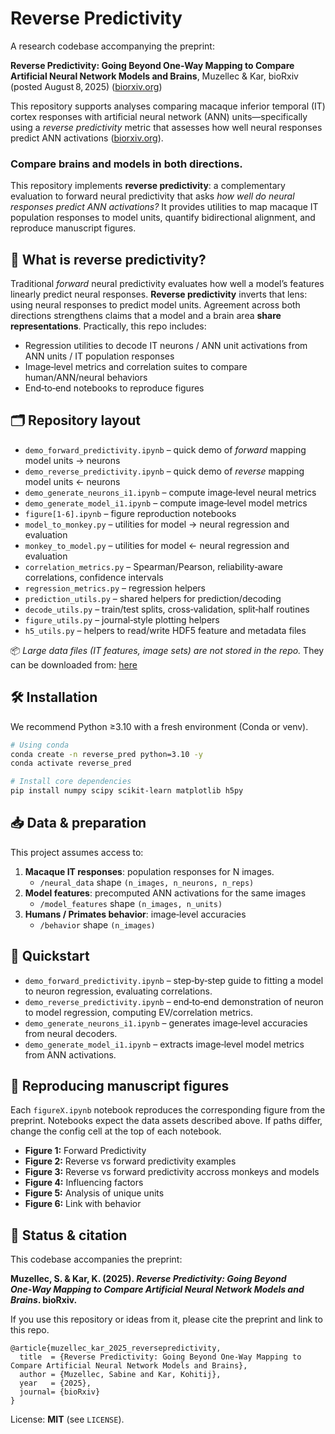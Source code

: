 # Reverse Predictivity

A research codebase accompanying the preprint:

**Reverse Predictivity: Going Beyond One-Way Mapping to Compare Artificial Neural Network Models and Brains**, Muzellec & Kar, bioRxiv (posted August 8, 2025) ([biorxiv.org](https://www.biorxiv.org/content/10.1101/2025.08.08.669382v1))

This repository supports analyses comparing macaque inferior temporal (IT) cortex responses with artificial neural network (ANN) units—specifically using a *reverse predictivity* metric that assesses how well neural responses predict ANN activations ([biorxiv.org](https://www.biorxiv.org/content/10.1101/2025.08.08.669382v1)).

### Compare brains and models in both directions.

This repository implements **reverse predictivity**: a complementary evaluation to forward neural predictivity that asks *how well do neural responses predict ANN activations?* It provides utilities to map macaque IT population responses to model units, quantify bidirectional alignment, and reproduce manuscript figures.

## 🧠 What is reverse predictivity?
Traditional *forward* neural predictivity evaluates how well a model’s features linearly predict neural responses. **Reverse predictivity** inverts that lens: using neural responses to predict model units. Agreement across both directions strengthens claims that a model and a brain area **share representations**. Practically, this repo includes:

- Regression utilities to decode IT neurons / ANN unit activations from ANN units / IT population responses
- Image‑level metrics and correlation suites to compare human/ANN/neural behaviors
- End‑to‑end notebooks to reproduce figures

## 🗂️ Repository layout

- `demo_forward_predictivity.ipynb` – quick demo of *forward* mapping model units -> neurons
- `demo_reverse_predictivity.ipynb` – quick demo of *reverse* mapping model units <- neurons
- `demo_generate_neurons_i1.ipynb` – compute image‑level neural metrics
- `demo_generate_model_i1.ipynb` – compute image‑level model metrics
- `figure[1-6].ipynb` – figure reproduction notebooks
- `model_to_monkey.py` – utilities for model -> neural regression and evaluation
- `monkey_to_model.py` – utilities for model <- neural regression and evaluation
- `correlation_metrics.py` – Spearman/Pearson, reliability‑aware correlations, confidence intervals
- `regression_metrics.py` – regression helpers
- `prediction_utils.py` – shared helpers for prediction/decoding
- `decode_utils.py` – train/test splits, cross‑validation, split‑half routines
- `figure_utils.py` – journal‑style plotting helpers
- `h5_utils.py` – helpers to read/write HDF5 feature and metadata files

📦 *Large data files (IT features, image sets) are not stored in the repo.* They can be downloaded from: [here](https://osf.io/y3qmk/?view_only=6dfe548c7ba24238932d247e65523053)

## 🛠️ Installation

We recommend Python ≥3.10 with a fresh environment (Conda or venv).

```bash
# Using conda
conda create -n reverse_pred python=3.10 -y
conda activate reverse_pred

# Install core dependencies
pip install numpy scipy scikit-learn matplotlib h5py
```

## 📥 Data & preparation

This project assumes access to:

1. **Macaque IT responses**: population responses for N images.
   - `/neural_data` shape `(n_images, n_neurons, n_reps)`
2. **Model features**: precomputed ANN activations for the same images
   - `/model_features` shape `(n_images, n_units)` 
3. **Humans / Primates behavior**: image‑level accuracies
   - `/behavior` shape `(n_images)`

## 🚀 Quickstart
- `demo_forward_predictivity.ipynb` – step‑by‑step guide to fitting a model to neuron regression, evaluating correlations.
- `demo_reverse_predictivity.ipynb` – end‑to‑end demonstration of neuron to model regression, computing EV/correlation metrics.
- `demo_generate_neurons_i1.ipynb` – generates image‑level accuracies from neural decoders.
- `demo_generate_model_i1.ipynb` – extracts image‑level model metrics from ANN activations.

## 🔁 Reproducing manuscript figures
Each `figureX.ipynb` notebook reproduces the corresponding figure from the preprint. Notebooks expect the data assets described above. If paths differ, change the config cell at the top of each notebook.

- **Figure 1:** Forward Predictivity
- **Figure 2:** Reverse vs forward predictivity examples
- **Figure 3:** Reverse vs forward predictivity accross monkeys and models
- **Figure 4:** Influencing factors
- **Figure 5:** Analysis of unique units
- **Figure 6:** Link with behavior

## 📌 Status & citation
This codebase accompanies the preprint:

**Muzellec, S. & Kar, K. (2025). _Reverse Predictivity: Going Beyond One‑Way Mapping to Compare Artificial Neural Network Models and Brains_. bioRxiv.**

If you use this repository or ideas from it, please cite the preprint and link to this repo.

```
@article{muzellec_kar_2025_reversepredictivity,
  title  = {Reverse Predictivity: Going Beyond One-Way Mapping to Compare Artificial Neural Network Models and Brains},
  author = {Muzellec, Sabine and Kar, Kohitij},
  year   = {2025},
  journal= {bioRxiv}
}
```

License: **MIT** (see `LICENSE`).
